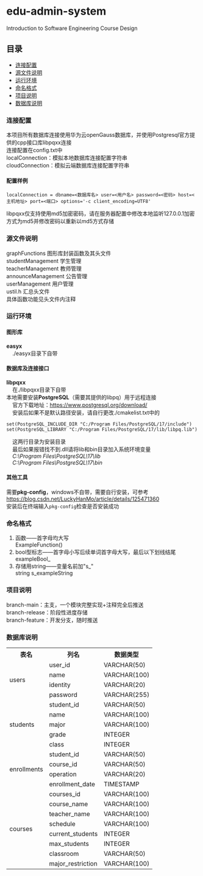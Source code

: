 # edu-admin-system
Introduction to Software Engineering Course Design
## 目录
<ul>
  <li><a href = "#section1">连接配置</a></li>
  <li><a href = "#section2">源文件说明</a></li>
  <li><a href = "#section3">运行环境</a></li>
  <li><a href = "#section4">命名格式</a></li>
  <li><a href = "#section5">项目说明</a></li>
  <li><a href = "#section6">数据库说明</a></li>
</ul>

### <h3 id = "section1">连接配置</h3>
本项目所有数据库连接使用华为云openGauss数据库，并使用Postgresql官方提供的cpp接口库libpqxx连接<br>
连接配置在config.txt中  
localConnection：模拟本地数据库连接配置字符串  
cloudConnection：模拟云端数据库连接配置字符串  
#### 配置样例
```
localConnection = dbname=<数据库名> user=<用户名> password=<密码> host=<主机地址> port=<端口> options='-c client_encoding=UTF8'
```
libpqxx仅支持使用md5加密密码，请在服务器配置中修改本地监听127.0.0.1加密方式为md5并修改密码以重新以md5方式存储

### <h3 id = "section2">源文件说明</h3>
graphFunctions 图形库封装函数及其头文件  
studentManagement 学生管理  
teacherManagement 教师管理  
announceManagement 公告管理  
userManagement 用户管理  
ustil.h 汇总头文件  
具体函数功能见头文件内注释

### <h3 id = "section3">运行环境</h3>
#### 图形库
**easyx**  
&nbsp;&nbsp;&nbsp;&nbsp;./easyx目录下自带
#### 数据库及连接接口
**libpqxx**  
&nbsp;&nbsp;&nbsp;&nbsp;在./libpqxx目录下自带  
本地需要安装**PostgreSQL**（需要其提供的libpq）用于远程连接  
&nbsp;&nbsp;&nbsp;&nbsp;官方下载地址：https://www.postgresql.org/download/  
&nbsp;&nbsp;&nbsp;&nbsp;安装后如果不是默认路径安装，请自行更改./cmakelist.txt中的  
```
set(PostgreSQL_INCLUDE_DIR "C:/Program Files/PostgreSQL/17/include")
set(PostgreSQL_LIBRARY "C:/Program Files/PostgreSQL/17/lib/libpq.lib")
```
&nbsp;&nbsp;&nbsp;&nbsp;这两行目录为安装目录  
&nbsp;&nbsp;&nbsp;&nbsp;最后如果报错找不到.dll请将lib和bin目录加入系统环境变量   
&nbsp;&nbsp;&nbsp;&nbsp;*C:\Program Files\PostgreSQL\17\lib*  
&nbsp;&nbsp;&nbsp;&nbsp;*C:\Program Files\PostgreSQL\17\bin*
#### 其他工具
需要**pkg-config**，windows不自带，需要自行安装，可参考
https://blog.csdn.net/LuckyHanMo/article/details/125471360
<br>安装后在终端输入`pkg-config`检查是否安装成功

### <h3 id = "section4">命名格式</h3>
1. 函数——首字母均大写  
ExampleFunction()
2. bool型标志——首字母小写后续单词首字母大写，最后以下划线结尾  
exampleBool_
3. 存储用string——变量名前加"s_"   
string s_exampleString

### <h3 id = "section5">项目说明</h3>
branch-main：主支，一个模块完整实现+注释完全后推送  
branch-release：阶段性进度存储  
branch-feature：开发分支，随时推送  

### <h3 id = "section6">数据库说明</h3>
<table>
  <tr>
    <th>表名</th>
    <th>列名</th>
    <th>数据类型</th>
  </tr>

  <tr>
    <td rowspan="4">users</td>
    <td>user_id</td>
    <td>VARCHAR(50)</td>
  </tr>
  <tr>
    <td>name</td>
    <td>VARCHAR(100)</td>
  </tr>
  <tr>
    <td>identity</td>
    <td>VARCHAR(20)</td>
  </tr>
  <tr>
    <td>password</td>
    <td>VARCHAR(255)</td>
  </tr>

  <tr>
    <td rowspan="5">students</td>
    <td>student_id</td>
    <td>VARCHAR(50)</td>
  </tr>
  <tr>
    <td>name</td>
    <td>VARCHAR(100)</td>
  </tr>
  <tr>
    <td>major</td>
    <td>VARCHAR(100)</td>
  </tr>
  <tr>
    <td>grade</td>
    <td>INTEGER</td>
  </tr>
  <tr>
    <td>class</td>
    <td>INTEGER</td>
  </tr>

  <tr>
    <td rowspan="4">enrollments</td>
    <td>student_id</td>
    <td>VARCHAR(50)</td>
  </tr>
  <tr>
    <td>course_id</td>
    <td>VARCHAR(50)</td>
  </tr>
  <tr>
    <td>operation</td>
    <td>VARCHAR(20)</td>
  </tr>
  <tr>
    <td>enrollment_date</td>
    <td>TIMESTAMP</td>
  </tr>

  <tr>
    <td rowspan="8">courses</td>
    <td>courses_id</td>
    <td>VARCHAR(100)</td>
  </tr>
  <tr>
    <td>course_name</td>
    <td>VARCHAR(100)</td>
  </tr>
  <tr>
    <td>teacher_name</td>
    <td>VARCHAR(100)</td>
  </tr>
  <tr>
    <td>schedule</td>
    <td>VARCHAR(100)</td>
  </tr>
  <tr>
    <td>current_students</td>
    <td>INTEGER</td>
  </tr>
  <tr>
    <td>max_students</td>
    <td>INTEGER</td>
  </tr>
  <tr>
    <td>classroom</td>
    <td>VARCHAR(50)</td>
  </tr>
  <tr>
    <td>major_restriction</td>
    <td>VARCHAR(100)</td>
  </tr>
</table>
